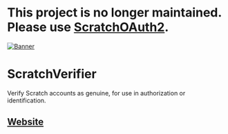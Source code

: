 # This project is no longer maintained. Please use [ScratchOAuth2](https://oauth2.scratch-wiki.info/).

[![Banner](https://u.cubeupload.com/smileycreations15/V732dJ.png)](https://scratchverifier.ddns.net:8888)

# ScratchVerifier
Verify Scratch accounts as genuine, for use in authorization or identification.

## [Website](https://scratchverifier.ddns.net:8888)
